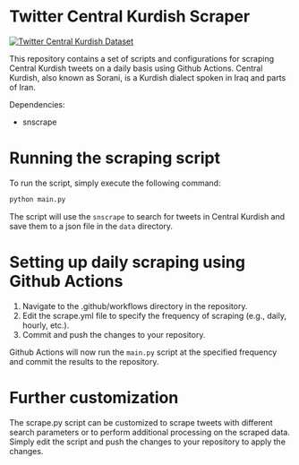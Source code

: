 # Twitter Central Kurdish Scraper

[![Twitter Central Kurdish Dataset](https://github.com/Hrazhan/twitter_ckb_scraper/actions/workflows/scrape.yml/badge.svg)](https://github.com/Hrazhan/twitter_ckb_scraper/actions/workflows/scrape.yml)

This repository contains a set of scripts and configurations for scraping Central Kurdish tweets on a daily basis using Github Actions. Central Kurdish, also known as Sorani, is a Kurdish dialect spoken in Iraq and parts of Iran.

Dependencies:
- snscrape

# Running the scraping script

To run the script, simply execute the following command:
```bash
python main.py
````
The script will use the `snscrape` to search for tweets in Central Kurdish and save them to a json file in the `data` directory.

# Setting up daily scraping using Github Actions

1. Navigate to the .github/workflows directory in the repository.
2. Edit the scrape.yml file to specify the frequency of scraping (e.g., daily, hourly, etc.).
3. Commit and push the changes to your repository.

Github Actions will now run the `main.py` script at the specified frequency and commit the results to the repository.

# Further customization

The scrape.py script can be customized to scrape tweets with different search parameters or to perform additional processing on the scraped data. Simply edit the script and push the changes to your repository to apply the changes.

